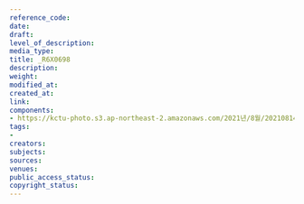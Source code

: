 ```yaml
---
reference_code: 
date: 
draft: 
level_of_description: 
media_type: 
title: _R6X0698
description: 
weight: 
modified_at: 
created_at: 
link: 
components:
- https://kctu-photo.s3.ap-northeast-2.amazonaws.com/2021년/8월/20210814_8.15+전국노동자대회/_R6X0698.jpg
tags:
- 
creators: 
subjects: 
sources: 
venues: 
public_access_status: 
copyright_status: 
---
```

